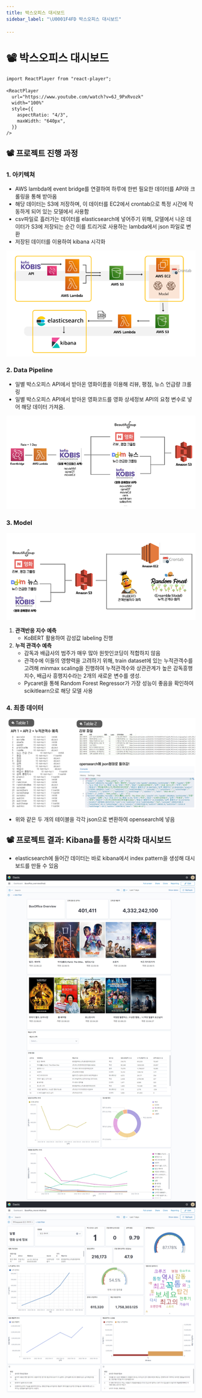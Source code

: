 ```yaml
---
title: 박스오피스 대시보드
sidebar_label: "\U0001F4FD️ 박스오피스 대시보드"

---
```

# 📽️ 박스오피스 대시보드

```mdx-code-block
import ReactPlayer from "react-player";

<ReactPlayer
  url="https://www.youtube.com/watch?v=6J_9PxRvozk"
  width="100%"
  style={{
    aspectRatio: "4/3",
    maxWidth: "640px",
  }}
/>
```

## 📽️ 프로젝트 진행 과정

### 1. 아키텍쳐

* AWS lambda에 event bridge를 연결하여 하루에 한번 필요한 데이터를 API와 크롤링을 통해 받아옴
* 해당 데이터는 S3에 저장하며, 이 데이터를 EC2에서 crontab으로 특정 시간에 작동하게 되어 있는 모델에서 사용함
* csv파일로 흘러가는 데이터를 elasticsearch에 넣어주기 위해, 모델에서 나온 데이터가 S3에 저장되는 순간 이를 트리거로 사용하는 lambda에서 json 파일로 변환
* 저장된 데이터를 이용하여 kibana 시각화

![](./assets/boxoffice-dashboard/1.png)

### 2. Data Pipeline

* 일별 박스오피스 API에서 받아온 영화이름을 이용해 리뷰, 평점, 뉴스 언급량 크롤링
* 일별 박스오피스 API에서 받아온 영화코드를 영화 상세정보 API의 요청 변수로 넣어 해당 데이터 가져옴.

![](./assets/boxoffice-dashboard/2.png)

### 3. Model

![](./assets/boxoffice-dashboard/3.png)

1. **관객반응 지수 예측**
   * KoBERT 활용하여 감성값 labeling 진행
2. **누적 관객수 예측**
   * 감독과 배급사의 범주가 매우 많아 원핫인코딩이 적합하지 않음
   * 관객수에 이들의 영향력을 고려하기 위해, train dataset에 있는 누적관객수를 고려해 minmax scaling을 진행하여 누적관객수와 상관관계가 높은 감독흥행지수, 배급사 흥행지수라는 2개의 새로운 변수를 생성.
   * Pycaret을 통해 Random Forest Regressor가 가장 성능이 좋음을 확인하여 scikitlearn으로 해당 모델 사용

### 4. 최종 데이터

![](./assets/boxoffice-dashboard/4.png)

* 위와 같은 두 개의 테이블을 각각 json으로 변환하여 opensearch에 넣음

## 📽️ 프로젝트 결과: Kibana를 통한 시각화 대시보드

* elasticsearch에 들어간 데이터는 바로 kibana에서 index pattern을 생성해 대시보드를 만들 수 있음

![](./assets/boxoffice-dashboard/5.png)
![](./assets/boxoffice-dashboard/6.png)